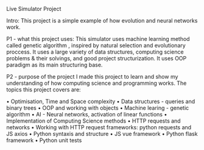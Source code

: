Live Simulator Project


Intro:
This project is a simple example of how evolution and neural networks work.
 
P1 - what this project uses:
This simulator uses machine learning method called genetic algorithm , inspired by natural selection and evolutionary proccess. It uses a large variety of data structures, computing science problems & their solvings, and good project structurization. It uses OOP paradigm as its main structuring base.

P2 - purpose of the project
I made this project to learn and show my understanding of how computing science and programming works. The topics this project covers are:

• Optimisation, Time and Space complexity
• Data structures - queries and binary trees
• OOP and working with objects
• Machine learing - genetic algorithm
• AI - Neural networks, activation of linear functions
• Implementation of Computing Science methods
• HTTP requests and networks
• Working with HTTP request frameworks: python requests and JS axios
• Python syntaxis and structure
• JS vue framework
• Python flask framework
• Python unit tests